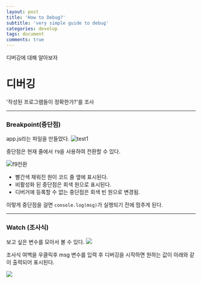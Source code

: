 ```yaml
---
layout: post
title: 'How to Debug?'
subtitle: 'very simple guide to debug'
categories: develop
tags: document
comments: true
---
```


디버깅에 대해 알아보자

# 디버깅

'작성된 프로그램들이 정확한가?'를 조사

---

### Breakpoint(중단점)

app.js라는 파일을 만들었다.
![test1](https://images.velog.io/images/somedaycode/post/815d9607-212c-4546-8e7e-93a237d180d5/%EB%94%94%EB%B2%84%EA%B9%85%EC%98%88%EC%8B%9C1.PNG)

중단점은 현재 줄에서 `f9`을 사용하여 전환할 수 있다.

![f9전환](https://images.velog.io/images/somedaycode/post/7e13313c-cf12-4c63-b24c-01147b036a44/%EB%94%94%EB%B2%84%EA%B9%85%EC%98%88%EC%8B%9C2.PNG)

- 빨간색 채워진 원이 코드 줄 옆에 표시된다.
- 비활성화 된 중단점은 회색 원으로 표시된다.
- 디버거에 등록할 수 없는 중단점은 회색 빈 원으로 변경됨.

이렇게 중단점을 걸면 `console.log(msg)`가 실행되기 전에 멈추게 된다.

---

### Watch (조사식)

보고 싶은 변수를 모아서 볼 수 있다.
![](https://images.velog.io/images/somedaycode/post/e0c148ba-42f7-4e38-970d-3c7e2c452acd/%EC%A1%B0%EC%82%AC%EC%8B%9D%EC%A0%84.PNG)

조사식 여백을 우클릭후 msg 변수를 입력 후 디버깅을 시작하면 원하는 값이 아래와 같이 출력되어 표시된다.

![](https://images.velog.io/images/somedaycode/post/c61666d4-310c-4ed4-bfe0-7b2a5ab44885/%EC%A1%B0%EC%82%AC%EC%8B%9D.PNG)
